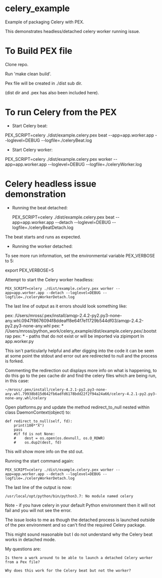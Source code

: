 # celery_example
Example of packaging Celery with PEX. 

This demonstrates headless/detached celery worker running issue.


# To Build PEX file

Clone repo.

Run 'make clean build'.

Pex file will be created in ./dist sub dir.

(dist dir and .pex has also been included here).


# To run Celery from the PEX

- Start Celery beat:

PEX_SCRIPT=celery ./dist/example.celery.pex beat --app=app.worker.app --loglevel=DEBUG --logfile=./celeryBeat.log

- Start Celery worker:

PEX_SCRIPT=celery ./dist/example.celery.pex worker --app=app.worker.app --loglevel=DEBUG --logfile=./celeryWorker.log


# Celery headless issue demonstration

- Running the beat detached:

	PEX_SCRIPT=celery ./dist/example.celery.pex beat --app=app.worker.app --detach --loglevel=DEBUG --logfile=./celeryBeatDetach.log

The beat starts and runs as expected.

- Running the worker detached:

To see more run information, set the environmental variable PEX_VERBOSE to 5:

export PEX_VERBOSE=5

Attempt to start the Celery worker headless:

	PEX_SCRIPT=celery ./dist/example.celery.pex worker --app=app.worker.app --detach --loglevel=DEBUG --logfile=./celeryWorkerDetach.log

The last line of output as it errors should look something like:

pex:     /Users/mross/.pex/install/amqp-2.4.2-py2.py3-none-any.whl.0947f8676094f8ddeaff8e64f7e11729b544df03/amqp-2.4.2-py2.py3-none-any.whl
pex:   * /Users/mross/python_work/celery_example/dist/example.celery.pex/.bootstrap
pex:   * - paths that do not exist or will be imported via zipimport
In app.worker.py

This isn't particularly helpful and after digging into the code it can be seen at some point the stdout and error out are redirected to null and the process is forked.

Commenting the redirection out displays more info on what is happening, to do this go to the pex cache dir and find the celery files which are being run, in this case:

	~/mross/.pex/install/celery-4.2.1-py2.py3-none-any.whl.79938b815d642fb6adfd6178bdd22f2f94a24a66/celery-4.2.1-py2.py3-none-any.whl/celery

Open platforms.py and update the method redirect_to_null nested within class DaemonContext(object) to:

    def redirect_to_null(self, fd):
        print(100*"X")
        pass
        #if fd is not None:
        #    dest = os.open(os.devnull, os.O_RDWR)
        #    os.dup2(dest, fd)

This will show more info on the std out.

Running the start command again:

	PEX_SCRIPT=celery ./dist/example.celery.pex worker --app=app.worker.app --detach --loglevel=DEBUG --logfile=./celeryWorkerDetach.log

The last line of the output is now:

	/usr/local/opt/python/bin/python3.7: No module named celery

Note - if you have celery in your default Python environment then it will not fail and you will not see the error.

The issue looks to me as though the detached process is launched outside of the pex environment and so can't find the required Celery package.

This might sound reasonable but I do not understand why the Celery beat works in detached mode.

My questions are:

	Is there a work around to be able to launch a detached Celery worker from a Pex file?

	Why does this work for the Celery beat but not the worker?

